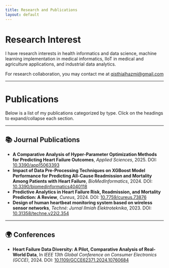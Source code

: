 ```yaml
---
title: Research and Publications
layout: default
---
```


# Research Interest

I have research interests in health informatics and data science, machine learning implementation in medical informatics, IIoT in medical and agriculture applications, and industrial data analytics.

For research collaboration, you may contact me at [qisthialhazmi@gmail.com](mailto:qisthialhazmi@gmail.com) 

---

# Publications

Below is a list of my publications categorized by type. Click on the headings to expand/collapse each section.

---

## 📚 Journal Publications
- **A Comparative Analysis of Hyper-Parameter Optimization Methods for Predicting Heart Failure Outcomes**, *Applied Sciences*, 2025. DOI: [10.3390/app15063393](https://doi.org/10.3390/app15063393)
- **Impact of Data Pre-Processing Techniques on XGBoost Model Performance for Predicting All-Cause Readmission and Mortality Among Patients with Heart Failure**, *BioMedInformatics*, 2024. DOI: [10.3390/biomedinformatics4040118](https://doi.org/10.3390/biomedinformatics4040118)
- **Predictive Analytics in Heart Failure Risk, Readmission, and Mortality Prediction: A Review**, *Cureus*, 2024. DOI: [10.7759/cureus.73876](https://doi.org/10.7759/cureus.73876)
- **Design of human heartbeat monitoring system based on wireless sensor networks**, *Techné: Jurnal Ilmiah Elektroteknika*, 2023. DOI: [10.31358/techne.v22i2.354](https://doi.org/10.31358/techne.v22i2.354)

---

## 🌍 Conferences
- **Heart Failure Data Diversity: A Pilot, Comparative Analysis of Real-World Data**, In *IEEE 13th Global Conference on Consumer Electronics (GCCE)*, 2024. DOI: [10.1109/GCCE62371.2024.10760684](https://doi.org/10.1109/GCCE62371.2024.10760684)
